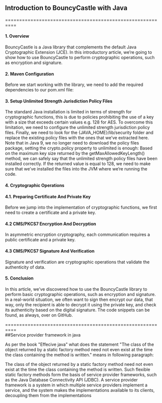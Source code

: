## Introduction to BouncyCastle with Java
==========================================================

#### 1. Overview
BouncyCastle is a Java library that complements the default Java Cryptographic Extension (JCE).
In this introductory article, we’re going to show how to use BouncyCastle to perform cryptographic operations, such as encryption and signature.

#### 2. Maven Configuration
Before we start working with the library, we need to add the required dependencies to our pom.xml file:

#### 3. Setup Unlimited Strength Jurisdiction Policy Files
The standard Java installation is limited in terms of strength for cryptographic functions, this is due to policies prohibiting the use of a key with a size that exceeds certain values e.g. 128 for AES.
To overcome this limitation, we need to configure the unlimited strength jurisdiction policy files.
Finally, we need to look for the {JAVA_HOME}/lib/security folder and replace the existing policy files with the ones that we’ve extracted here.
Note that in Java 9, we no longer need to download the policy files package, setting the crypto.policy property to unlimited is enough:
Based on the maximum key size returned by the getMaxAllowedKeyLength() method, we can safely say that the unlimited strength policy files have been installed correctly.
If the returned value is equal to 128, we need to make sure that we’ve installed the files into the JVM where we’re running the code.

#### 4. Cryptographic Operations

#### 4.1. Preparing Certificate And Private Key
Before we jump into the implementation of cryptographic functions, we first need to create a certificate and a private key.

#### 4.2 CMS/PKCS7 Encryption And Decryption
In asymmetric encryption cryptography, each communication requires a public certificate and a private key.

#### 4.3 CMS/PKCS7 Signature And Verification
Signature and verification are cryptographic operations that validate the authenticity of data.

#### 5. Conclusion
In this article, we’ve discovered how to use the BouncyCastle library to perform basic cryptographic operations, such as encryption and signature.
In a real-world situation, we often want to sign then encrypt our data, that way, only the recipient is able to decrypt it using the private key, and check its authenticity based on the digital signature.
The code snippets can be found, as always, over on GitHub.

==========================================================  
##Service provider framework in java

As per the book "Effecive java" what does the statement "The class of the object returned by a static factory method need not even exist at the time the class containing the method is written." means in following paragraph:

The class of the object returned by a static factory method need not even exist at the time the class containing the method is written. Such flexible static factory methods form the basis of service provider frameworks, such as the Java Database Connectivity API (JDBC). A service provider framework is a system in which multiple service providers implement a service, and the system makes the implementations available to its clients, decoupling them from the implementations
